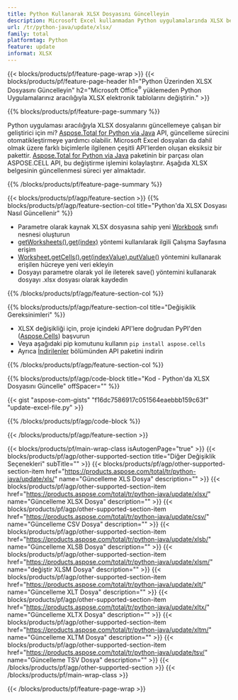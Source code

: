 ```yaml
---
title: Python Kullanarak XLSX Dosyasını Güncelleyin
description: Microsoft Excel kullanmadan Python uygulamalarında XLSX belgesini değiştirin. 
url: /tr/python-java/update/xlsx/
family: total
platformtag: Python
feature: update
informat: XLSX
---
```

{{< blocks/products/pf/feature-page-wrap >}}
{{< blocks/products/pf/feature-page-header h1="Python Üzerinden XLSX Dosyasını Güncelleyin" h2="Microsoft Office<sup>&reg;</sup> yüklemeden Python Uygulamalarınız aracılığıyla XLSX elektronik tablolarını değiştirin." >}}

{{% blocks/products/pf/feature-page-summary %}}

Python uygulaması aracılığıyla XLSX dosyalarını güncellemeye çalışan bir geliştirici için mi? [Aspose.Total for Python via Java](https://products.aspose.com/total/python-java/) API, güncelleme sürecini otomatikleştirmeye yardımcı olabilir. Microsoft Excel dosyaları da dahil olmak üzere farklı biçimlerle ilgilenen çeşitli API'lerden oluşan eksiksiz bir pakettir. [Aspose.Total for Python via Java](https://products.aspose.com/total/python-java/) paketinin bir parçası olan ASPOSE.CELL API, bu değiştirme işlemini kolaylaştırır. Aşağıda XLSX belgesinin güncellenmesi süreci yer almaktadır.

{{% /blocks/products/pf/feature-page-summary %}}

{{< blocks/products/pf/agp/feature-section >}}
{{% blocks/products/pf/agp/feature-section-col title="Python'da XLSX Dosyası Nasıl Güncellenir" %}}

- Parametre olarak kaynak XLSX dosyasına sahip yeni [Workbook](https://reference.aspose.com/cells/python-java/asposecells.api/Workbook) sınıfı nesnesi oluşturun
- [getWorksheets().get(index)](https://reference.aspose.com/cells/python/asposecells.api/workbook#Worksheets) yöntemi kullanılarak ilgili Çalışma Sayfasına erişim
- [Worksheet.getCells().get(indexValue).putValue()](https://reference.aspose.com/cells/python/asposecells.api/worksheet#Cells) yöntemini kullanarak erişilen hücreye yeni veri ekleyin
- Dosyayı parametre olarak yol ile ileterek save() yöntemini kullanarak dosyayı .xlsx dosyası olarak kaydedin

{{% /blocks/products/pf/agp/feature-section-col %}}

{{% blocks/products/pf/agp/feature-section-col title="Değişiklik Gereksinimleri" %}}

- XLSX değişikliği için, proje içindeki API'lere doğrudan PyPI'den ([Aspose.Cells](https://pypi.org/project/aspose-cells/)) başvurun
- Veya aşağıdaki pip komutunu kullanın ```pip install aspose.cells``` 
- Ayrıca [İndirilenler](https://downloads.aspose.com/cells/python-java) bölümünden API paketini indirin

{{% /blocks/products/pf/agp/feature-section-col %}}

{{% blocks/products/pf/agp/code-block title="Kod - Python'da XLSX Dosyasını Güncelle" offSpacer="" %}}

{{< gist "aspose-com-gists" "f16dc7586917c051564eaebbb159c63f" "update-excel-file.py" >}}

{{% /blocks/products/pf/agp/code-block %}}

{{< /blocks/products/pf/agp/feature-section >}}

{{< blocks/products/pf/main-wrap-class isAutogenPage="true" >}}
{{< blocks/products/pf/agp/other-supported-section title="Diğer Değişiklik Seçenekleri" subTitle="" >}}
{{< blocks/products/pf/agp/other-supported-section-item href="https://products.aspose.com/total/tr/python-java/update/xls/" name="Güncelleme XLS Dosya" description="" >}}
{{< blocks/products/pf/agp/other-supported-section-item href="https://products.aspose.com/total/tr/python-java/update/xlsx/" name="Güncelleme XLSX Dosya" description="" >}}
{{< blocks/products/pf/agp/other-supported-section-item href="https://products.aspose.com/total/tr/python-java/update/csv/" name="Güncelleme CSV Dosya" description="" >}}
{{< blocks/products/pf/agp/other-supported-section-item href="https://products.aspose.com/total/tr/python-java/update/xlsb/" name="Güncelleme XLSB Dosya" description="" >}}
{{< blocks/products/pf/agp/other-supported-section-item href="https://products.aspose.com/total/tr/python-java/update/xlsm/" name="değiştir XLSM Dosya" description="" >}}
{{< blocks/products/pf/agp/other-supported-section-item href="https://products.aspose.com/total/tr/python-java/update/xlt/" name="Güncelleme XLT Dosya" description="" >}}
{{< blocks/products/pf/agp/other-supported-section-item href="https://products.aspose.com/total/tr/python-java/update/xltx/" name="Güncelleme XLTX Dosya" description="" >}}
{{< blocks/products/pf/agp/other-supported-section-item href="https://products.aspose.com/total/tr/python-java/update/xltm/" name="Güncelleme XLTM Dosya" description="" >}}
{{< blocks/products/pf/agp/other-supported-section-item href="https://products.aspose.com/total/tr/python-java/update/tsv/" name="Güncelleme TSV Dosya" description="" >}}
{{< /blocks/products/pf/agp/other-supported-section >}}
{{< /blocks/products/pf/main-wrap-class >}}

{{< /blocks/products/pf/feature-page-wrap >}}